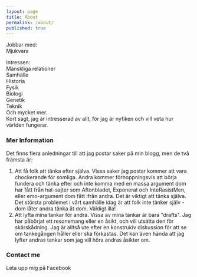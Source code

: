 ```yaml
---
layout: page
title: About
permalink: /about/
published: true
---
```


Jobbar med:<br/>
Mjukvara<br/>

Intressen:<br/>
Mänskliga relationer<br/>
Samhälle<br/>
Historia<br/>
Fysik</br>
Biologi</br>
Genetik</br>
Teknik</br>
Och mycket mer.</br>
Kort sagt, jag är intresserad av allt, för jag är nyfiken och vill veta hur världen fungerar.

### Mer Information

Det finns flera anledningar till att jag postar saker på min blogg, men de två främsta är:<br/>
1. Att få folk att tänka efter själva. Vissa saker jag postar kommer att vara chockerande för somliga. Andra kommer förhoppningsvis att börja fundera och tänka efter och inte komma med en massa argument dom har fått från hat-sajter som Aftonbladet, Exponerat och InteRasistMen, eller emo-argument dom fått ifrån andra. Det är viktigt att tänka själva. Det största problemet i vårt samhälle idag är att folk inte tänker själv - dom låter andra tänka åt dom. Väldigt illa!
2. Att lyfta mina tankar för andra. Vissa av mina tankar är bara "drafts". Jag har påbörjat ett resonemang eller en åsikt, och vill utsätta den för skärskådning. Jag är alltså ute efter en konstrukiv diskussion för att se om tankegången håller eller ska förkastas. Det kan även hända att jag lyfter andras tankar som jag vill höra andras åsikter om.



### Contact me

Leta upp mig på Facebook